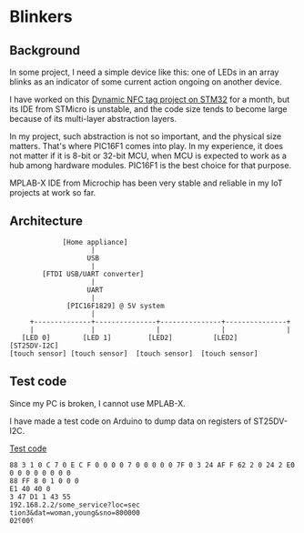 # Blinkers

## Background

In some project, I need a simple device like this: one of LEDs in an array blinks as an indicator of some current action ongoing on another device. 

I have worked on this [Dynamic NFC tag project on STM32](https://github.com/araobp/stm32-mcu/tree/master/NUCLEO-F401RE/NFC) for a month, but its IDE from STMicro is unstable, and the code size tends to become large because of its multi-layer abstraction layers.

In my project, such abstraction is not so important, and the physical size matters. That's where PIC16F1 comes into play. In my experience, it does not matter if it is 8-bit or 32-bit MCU, when MCU is expected to work as a hub among hardware modules. PIC16F1 is the best choice for that purpose.

MPLAB-X IDE from Microchip has been very stable and reliable in my IoT projects at work so far.

## Architecture

```
             [Home appliance]
                    |
                   USB
                    |
        [FTDI USB/UART converter]
                    |
                   UART
                    |
              [PIC16F1829] @ 5V system
                    |
     +--------------+---------------+---------------+---------------+
     |              |               |               |               |
   [LED 0]        [LED 1]         [LED2]          [LED2]       [ST25DV-I2C]
[touch sensor] [touch sensor]  [touch sensor]  [touch sensor]
```

## Test code

Since my PC is broken, I cannot use MPLAB-X.

I have made a test code on Arduino to dump data on registers of ST25DV-I2C.

[Test code](./arduino/)

```
88 3 1 0 C 7 0 E C F 0 0 0 0 7 0 0 0 0 0 7F 0 3 24 AF F 62 2 0 24 2 E0 
0 0 0 0 0 0 0 0 
88 FF 8 0 1 0 0 0 
E1 40 40 0 
3 47 D1 1 43 55 
192.168.2.2/some_service?loc=sec
tion3&dat=woman,young&sno=800000
02⸮00⸮

```

